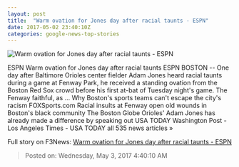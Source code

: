 ```yaml
---
layout: post
title:  "Warm ovation for Jones day after racial taunts - ESPN"
date: 2017-05-02 23:40:10Z
categories: google-news-top-stories
---
```


![Warm ovation for Jones day after racial taunts - ESPN](http://a.espncdn.com/combiner/i?img=%2Fphoto%2F2016%2F0914%2Fr125728_1296x729_16%2D9.jpg)

ESPN Warm ovation for Jones day after racial taunts ESPN BOSTON -- One day after Baltimore Orioles center fielder Adam Jones heard racial taunts during a game at Fenway Park, he received a standing ovation from the Boston Red Sox crowd before his first at-bat of Tuesday night's game. The Fenway faithful, as ... Why Boston's sports teams can't escape the city's racism FOXSports.com Racial insults at Fenway open old wounds in Boston's black community The Boston Globe Orioles' Adam Jones has already made a difference by speaking out USA TODAY Washington Post - Los Angeles Times - USA TODAY all 535 news articles »


Full story on F3News: [Warm ovation for Jones day after racial taunts - ESPN](http://www.f3nws.com/n/hySBJE)

> Posted on: Wednesday, May 3, 2017 4:40:10 AM
